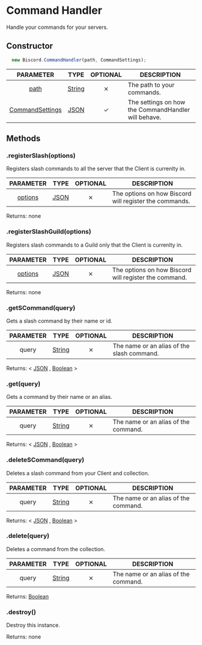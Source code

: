 # Command Handler

Handle your commands for your servers.

## Constructor

```javascript
  new Biscord.CommandHandler(path, CommandSettings);
```

| PARAMETER | TYPE | OPTIONAL | DESCRIPTION |
| :---: | :-----: | :-----: | ----------- |
| [path](/doc/typedefs/path) | [String](https://developer.mozilla.org/en-US/docs/Web/JavaScript/Reference/Global_Objects/String) | ⨯ | The path to your commands. |
| [CommandSettings](/doc/typedefs/commandsettings) | [JSON](https://developer.mozilla.org/en-US/docs/Web/JavaScript/Reference/Global_Objects/JSON) | ✓ | The settings on how the CommandHandler will behave. |

## Methods

### .registerSlash(options)
Registers slash commands to all the server that the Client is currenlty in.

| PARAMETER | TYPE | OPTIONAL | DESCRIPTION |
| :---: | :-----: | :-----: | ----------- |
| [options](/doc/typedefs/slashoptions) | [JSON](https://developer.mozilla.org/en-US/docs/Web/JavaScript/Reference/Global_Objects/JSON) | ⨯ | The options on how Biscord will register the commands. |

Returns: none

### .registerSlashGuild(options)
Registers slash commands to a Guild only that the Client is currenlty in.

| PARAMETER | TYPE | OPTIONAL | DESCRIPTION |
| :---: | :-----: | :-----: | ----------- |
| [options](/doc/typedefs/slashoptions) | [JSON](https://developer.mozilla.org/en-US/docs/Web/JavaScript/Reference/Global_Objects/JSON) | ⨯ | The options on how Biscord will register the command. |

Returns: none

### .getSCommand(query)
Gets a slash command by their name or id.

| PARAMETER | TYPE | OPTIONAL | DESCRIPTION |
| :---: | :-----: | :-----: | ----------- |
| query | [String](https://developer.mozilla.org/en-US/docs/Web/JavaScript/Reference/Global_Objects/String) | ⨯ | The name or an alias of the slash command. |

Returns: < [JSON](https://developer.mozilla.org/en-US/docs/Web/JavaScript/Reference/Global_Objects/JSON) , [Boolean](https://developer.mozilla.org/en-US/docs/Glossary/Boolean) >


### .get(query)
Gets a command by their name or an alias.

| PARAMETER | TYPE | OPTIONAL | DESCRIPTION |
| :---: | :-----: | :-----: | ----------- |
| query | [String](https://developer.mozilla.org/en-US/docs/Web/JavaScript/Reference/Global_Objects/String) | ⨯ | The name or an alias of the command. |

Returns: < [JSON](https://developer.mozilla.org/en-US/docs/Web/JavaScript/Reference/Global_Objects/JSON) , [Boolean](https://developer.mozilla.org/en-US/docs/Glossary/Boolean) >

### .deleteSCommand(query)
Deletes a slash command from your Client and collection.

| PARAMETER | TYPE | OPTIONAL | DESCRIPTION |
| :---: | :-----: | :-----: | ----------- |
| query | [String](https://developer.mozilla.org/en-US/docs/Web/JavaScript/Reference/Global_Objects/String) | ⨯ | The name or an alias of the command. |

Returns: < [JSON](https://developer.mozilla.org/en-US/docs/Web/JavaScript/Reference/Global_Objects/JSON) , [Boolean](https://developer.mozilla.org/en-US/docs/Glossary/Boolean) >

### .delete(query)
Deletes a command from the collection.

| PARAMETER | TYPE | OPTIONAL | DESCRIPTION |
| :---: | :-----: | :-----: | ----------- |
| query | [String](https://developer.mozilla.org/en-US/docs/Web/JavaScript/Reference/Global_Objects/String) | ⨯ | The name or an alias of the command. |

Returns: [Boolean](https://developer.mozilla.org/en-US/docs/Glossary/Boolean)


### .destroy()

Destroy this instance.

Returns: none